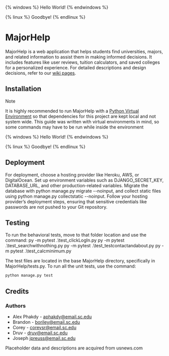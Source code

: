
{% windows %}
Hello World!
{% endwindows %}

{% linux %}
Goodbye!
{% endlinux %}


# MajorHelp

MajorHelp is a web application that helps students find universities, majors, and related information to assist them in making informed decisions. It includes features like user reviews, tuition calculators, and saved colleges for a personalized experience. For detailed descriptions and design decisions, refer to our [wiki pages](https://github.com/SCCapstone/pestopanini/wiki).

## Installation

> [!NOTE]
> It is highly recommended to run MajorHelp with a [Python Virtual Environment](https://docs.python.org/3/library/venv.html) so that dependencies for this project are kept local and not system wide. 
> This guide was written with virtual environments in mind, so some commands may have to be run while inside the environment


{% windows %}
Hello World!
{% endwindows %}

{% linux %}
Goodbye!
{% endlinux %}


## Deployment
For deployment, choose a hosting provider like Heroku, AWS, or DigitalOcean. Set up environment variables such as DJANGO_SECRET_KEY, DATABASE_URL, and other production-related variables. Migrate the database with python manage.py migrate --noinput, and collect static files using python manage.py collectstatic --noinput. Follow your hosting provider’s deployment steps, ensuring that sensitive credentials like passwords are not pushed to your Git repository.

## Testing



To run the behavioral tests, move to that folder location and use the command:
py -m pytest .\test_clickLogIn.py
py -m pytest .\test_searchwithnothing.py
py -m pytest .\test_testcontactandabout.py
py -m pytest .\test_calcminimum.py

The test files are located in the base MajorHelp directory, specifically in MajorHelp/tests.py.
To run all the unit tests, use the command:

```bash
python manage.py test
```

## Credits

### Authors
- Alex Phakdy - aphakdy@email.sc.edu 
- Brandon - boriley@email.sc.edu
- Corey - coreysr@email.sc.edu 
- Druv - druv@email.sc.edu
- Joseph jpreuss@email.sc.edu


Placeholder data and descriptions are acquired from usnews.com